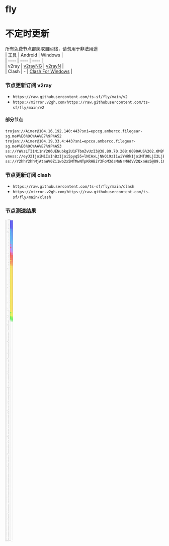 # fly
# 不定时更新
所有免费节点都爬取自网络，请勿用于非法用途  
|  工具  | Android  | Windows  |  
|  ----  | ----   | ----  |  
| v2ray  | [v2rayNG](https://github.com/2dust/v2rayNG/releases) | [v2rayN](https://github.com/2dust/v2rayN/releases) |  
| Clash  | - | [Clash For Windows](https://github.com/2dust/clashN/releases) | 
  
### 节点更新订阅  v2ray
- `https://raw.githubusercontent.com/ts-sf/fly/main/v2`  
- `https://mirror.v2gh.com/https://raw.githubusercontent.com/ts-sf/fly/main/v2`  

#### 部分节点  
``` 
trojan://Aimer@104.16.192.140:443?sni=epccg.ambercc.filegear-sg.me#%E6%9C%AA%E7%9F%A52
trojan://Aimer@104.19.33.4:443?sni=epcca.ambercc.filegear-sg.me#%E6%9C%AA%E7%9F%A53
ss://YWVzLTI1Ni1nY206UENubkg2U1FTbmZvUzI3@38.89.70.208:8090#US%202.0MB%2Fs
vmess://eyJ2IjoiMiIsInBzIjoi5pyq55+lNCAxLjNNQi9zIiwiYWRkIjoiMTU0LjI2LjEzNC4yMjEiLCJwb3J0IjoiNTQ4MTMiLCJpZCI6ImRmOWM2ZTllLTllN2EtNGQwNi04OGJiLTliMjkzMzdiOTczZiIsImFpZCI6IjAiLCJzY3kiOiJhdXRvIiwibmV0IjoidGNwIiwidHlwZSI6IiIsImhvc3QiOiIiLCJwYXRoIjoiIiwidGxzIjoiIiwic25pIjoiIiwidGVzdF9uYW1lIjoiNCJ9
ss://Y2hhY2hhMjAtaWV0Zi1wb2x5MTMwNTpKRHBiY3FoM3dsMnNrMHdVV2QxaWs5@89.185.84.185:443#%E6%9C%AA%E7%9F%A55%206.4MB%2Fs
```
### 节点更新订阅  clash
- `https://raw.githubusercontent.com/ts-sf/fly/main/clash`  
- `https://mirror.v2gh.com/https://raw.githubusercontent.com/ts-sf/fly/main/clash`  

### 节点测速结果
![image](traffic.png)
